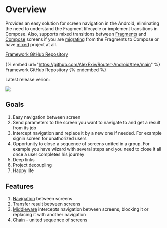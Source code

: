 # Overview

Provides an easy solution for screen navigation in the Android, eliminating the need to understand the Fragment lifecycle or implement transitions in Compose. Also, supports mixed transitions between [Fragments](platforms/fragments/) and [Compose](platforms/compose/) screens if you are [migrating](platforms/mixed.md) from the Fragments to Compose or have [mixed](platforms/mixed.md) project at all.&#x20;

[Framework GitHub Repository](https://github.com/AlexExiv/Router-Android/tree/main)

{% embed url="https://github.com/AlexExiv/Router-Android/tree/main" %}
Framework GitHub Repository
{% endembed %}

Latest release verion:

[![](https://jitpack.io/v/AlexExiv/Router-Android.svg)](https://jitpack.io/#AlexExiv/Router-Android)

## Goals

1. Easy navigation between screen
2. Send parameters to the screen you want to navigate to and get a result from its job
3. Intercept navigation and replace it by a new one if needed. For example signin screen for unathorized users
4. Opportunity to close a sequence of screens united in a group. For example you have wizard with several steps and you need to close it all once a user completes his journey
5. Deep links
6. Project decoupling
7. Happy life

## Features

1. [Navigation](navigation/) between screens
2. Transfer result between screens
3. [Middleware](middleware.md) intercepts navigation between screens, blocking it or replacing it with another navigation
4. [Chain](chains.md) - united sequence of screens
